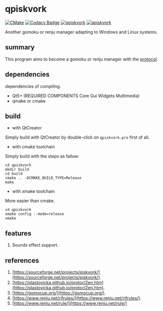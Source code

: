 # qpiskvork

[![CMake](https://github.com/Joker2770/qpiskvork/actions/workflows/cmake.yml/badge.svg)](https://github.com/Joker2770/qpiskvork/actions/workflows/cmake.yml)
[![Codacy Badge](https://api.codacy.com/project/badge/Grade/81b307ac0e004c58adeef0c80f620310)](https://app.codacy.com/gh/Joker2770/qpiskvork?utm_source=github.com&utm_medium=referral&utm_content=Joker2770/qpiskvork&utm_campaign=Badge_Grade_Settings)
[![qpiskvork](https://snapcraft.io/qpiskvork/badge.svg)](https://snapcraft.io/qpiskvork)
[![qpiskvork](https://snapcraft.io/qpiskvork/trending.svg?name=0)](https://snapcraft.io/qpiskvork)

Another gomoku or renju manager adapting to Windows and Linux systems.

## summary

This program aims to become a gomoku or renju manager with the [protocol](https://plastovicka.github.io/protocl2en.htm).

## dependencies

dependencies of compiling.
* Qt5+ (REQUIRED COMPONENTS Core Gui Widgets Multimedia)
* qmake or cmake

## build

- with QtCreator

Simply build with QtCreator by double-click on `qpiskvork.pro` first of all.

- with cmake toolchain

Simply build with the steps as fallow:

```shell
cd qpiskvork
mkdir build
cd build
cmake .. -DCMAKE_BUILD_TYPE=Release
make
```

- with xmake toolchain

More easier than cmake.

```shell
cd qpiskvork
xmake config --mode=release
xmake
```

## features

1. Sounds effect support.

## references

1. [https://sourceforge.net/projects/piskvork/](https://sourceforge.net/projects/piskvork/).
2. [https://plastovicka.github.io/protocl2en.htm](https://plastovicka.github.io/protocl2en.htm).
3. [https://gomocup.org/](https://gomocup.org/).
4. [https://www.renju.net/rifrules/](https://www.renju.net/rifrules/).
5. [https://www.renju.net/rule/](https://www.renju.net/rule/)
